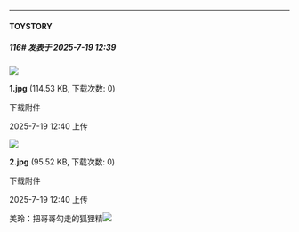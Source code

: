﻿
*****

####  TOYSTORY  
##### 116#       发表于 2025-7-19 12:39

<img src="https://img.stage1st.com/forum/202507/19/124003tekyedpii22upgub.jpg" referrerpolicy="no-referrer">

<strong>1.jpg</strong> (114.53 KB, 下载次数: 0)

下载附件

2025-7-19 12:40 上传

<img src="https://img.stage1st.com/forum/202507/19/124004ux7p9kzcpnnsxhpx.jpg" referrerpolicy="no-referrer">

<strong>2.jpg</strong> (95.52 KB, 下载次数: 0)

下载附件

2025-7-19 12:40 上传

美玲：把哥哥勾走的狐狸精<img src="https://static.stage1st.com/image/smiley/face2017/037.png" referrerpolicy="no-referrer">

